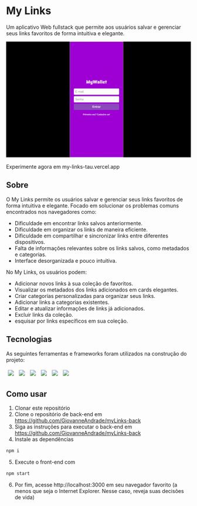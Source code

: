 # My Links

Um aplicativo Web fullstack que permite aos usuários salvar e gerenciar seus links favoritos de forma intuitiva e elegante.

<img src="/assets/my-wallet-usage.gif" />

Experimente agora em my-links-tau.vercel.app

## Sobre

O My Links permite os usuários salvar e gerenciar seus links favoritos de forma intuitiva e elegante. Focado em solucionar os problemas comuns encontrados nos navegadores como:

- Dificuldade em encontrar links salvos anteriormente.
- Dificuldade em organizar os links de maneira eficiente.
- Dificuldade em compartilhar e sincronizar links entre diferentes dispositivos.
- Falta de informações relevantes sobre os links salvos, como metadados e categorias.
- Interface desorganizada e pouco intuitiva.

No My Links, os usuários podem:

- Adicionar novos links à sua coleção de favoritos.
- Visualizar os metadados dos links adicionados em cards elegantes.
- Criar categorias personalizadas para organizar seus links.
- Adicionar links a categorias existentes.
- Editar e atualizar informações de links já adicionados.
- Excluir links da coleção.
- esquisar por links específicos em sua coleção.

## Tecnologias

As seguintes ferramentas e frameworks foram utilizados na construção do projeto:<br>

<p>
  <img style='margin: 5px;' src='https://img.shields.io/badge/styled-components%20-%2320232a.svg?&style=for-the-badge&color=b8679e&logo=styled-components&logoColor=%3a3a3a'>
  <img style='margin: 5px;' src='https://img.shields.io/badge/axios%20-%2320232a.svg?&style=for-the-badge&color=informational'>
  <img style='margin: 5px;' src="https://img.shields.io/badge/react-app%20-%2320232a.svg?&style=for-the-badge&color=60ddf9&logo=react&logoColor=%2361DAFB"/>
  <img style='margin: 5px;' src="https://img.shields.io/badge/react_route%20-%2320232a.svg?&style=for-the-badge&logo=react&logoColor=%2361DAFB"/>
  <img style='margin: 5px;' src='https://img.shields.io/badge/react-icons%20-%2320232a.svg?&style=for-the-badge&color=f28dc7&logo=react-icons&logoColor=%2361DAFB'>
  <img style='margin: 5px;' src="https://img.shields.io/badge/Material--UI-%2320232a.svg?style=for-the-badge&color=0081CB&logo=material-ui&logoColor=white" />

</p>

## Como usar

1. Clonar este repositório
2. Clone o repositório de back-end em https://github.com/GiovanneAndrade/myLinks-back
3. Siga as instruções para executar o back-end em https://github.com/GiovanneAndrade/myLinks-back
4. Instale as dependências

```bash
npm i
```

5. Execute o front-end com

```bash
npm start
```


6. Por fim, acesse http://localhost:3000 em seu navegador favorito (a menos que seja o Internet Explorer. Nesse caso, reveja suas decisões de vida)
